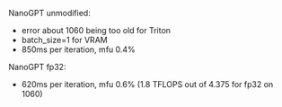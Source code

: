 NanoGPT unmodified:
- error about 1060 being too old for Triton
- batch_size=1 for VRAM
- 850ms per iteration, mfu 0.4%

NanoGPT fp32:
- 620ms per iteration, mfu 0.6% (1.8 TFLOPS out of 4.375 for fp32 on 1060)
